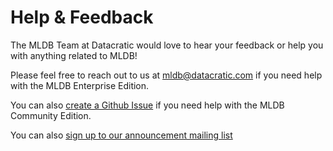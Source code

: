 # Help & Feedback

The MLDB Team at Datacratic would love to hear your feedback or help you with anything related to MLDB! 

Please feel free to reach out to us at <a href="mailto:mldb@datacratic.com" target="_blank">mldb@datacratic.com</a> if you need help with the MLDB Enterprise Edition.

You can also [create a Github Issue](https://github.com/mldbai/mldb/issues/new) if you need help with the MLDB Community Edition.

You can also [sign up to our announcement mailing list](http://eepurl.com/biOLlb)